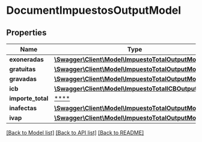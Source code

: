 # DocumentImpuestosOutputModel

## Properties
Name | Type | Description | Notes
------------ | ------------- | ------------- | -------------
**exoneradas** | [**\Swagger\Client\Model\ImpuestoTotalOutputModel**](ImpuestoTotalOutputModel.md) |  | [optional] 
**gratuitas** | [**\Swagger\Client\Model\ImpuestoTotalOutputModel**](ImpuestoTotalOutputModel.md) |  | [optional] 
**gravadas** | [**\Swagger\Client\Model\ImpuestoTotalOutputModel**](ImpuestoTotalOutputModel.md) |  | [optional] 
**icb** | [**\Swagger\Client\Model\ImpuestoTotalICBOutputModel**](ImpuestoTotalICBOutputModel.md) |  | [optional] 
**importe_total** | [****](.md) |  | 
**inafectas** | [**\Swagger\Client\Model\ImpuestoTotalOutputModel**](ImpuestoTotalOutputModel.md) |  | [optional] 
**ivap** | [**\Swagger\Client\Model\ImpuestoTotalOutputModel**](ImpuestoTotalOutputModel.md) |  | [optional] 

[[Back to Model list]](../../README.md#documentation-for-models) [[Back to API list]](../../README.md#documentation-for-api-endpoints) [[Back to README]](../../README.md)

